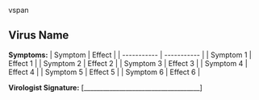 vspan

<h2>Virus Name</h2>
<b>Symptoms:</b>
| Symptom | Effect |
| ----------- | ----------- |
| Symptom 1 | Effect 1 |
| Symptom 2 | Effect 2 |
| Symptom 3 | Effect 3 |
| Symptom 4 | Effect 4 |
| Symptom 5 | Effect 5 |
| Symptom 6 | Effect 6 |

<b>Virologist Signature:</b>
[____________________________________]
